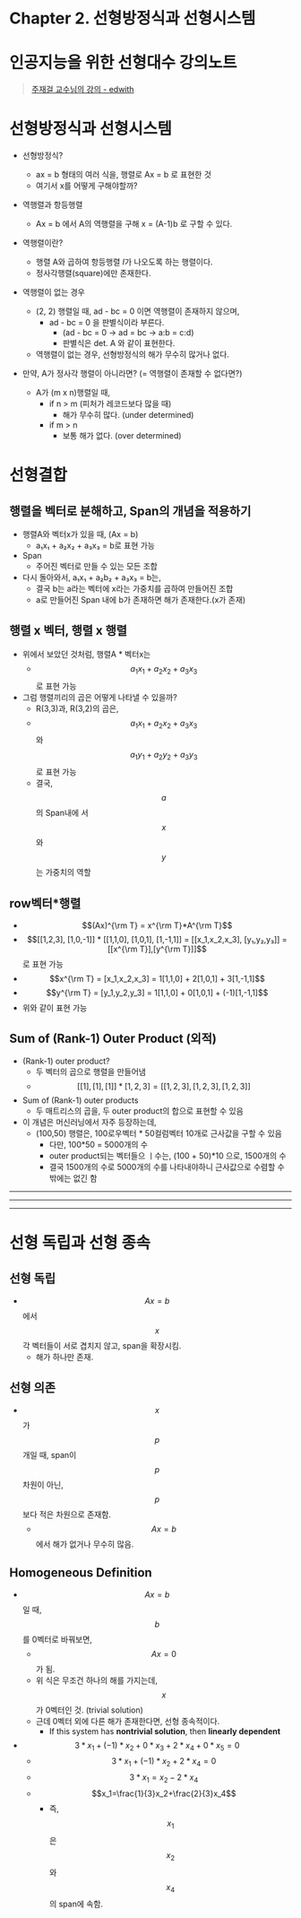 <script type="text/javascript" src="http://cdn.mathjax.org/mathjax/latest/MathJax.js?config=default"></script>

# Chapter 2. 선형방정식과 선형시스템

# 인공지능을 위한 선형대수 강의노트

> [주재걸 교수님의 강의 - edwith](https://www.edwith.org/linearalgebra4ai/joinLectures/14072)

# 선형방정식과 선형시스템

- 선형방정식?
    - ax = b 형태의 여러 식을, 행렬로 Ax = b 로 표현한 것
    - 여기서 x를 어떻게 구해야할까?

- 역행렬과 항등행렬
    - Ax = b 에서 A의 역행렬을 구해 x = (A-1)b 로 구할 수 있다.
- 역행렬이란?
    - 행렬 A와 곱하여 항등행렬 *I*가 나오도록 하는 행렬이다.
    - 정사각행렬(square)에만 존재한다.
- 역행렬이 없는 경우
    - (2, 2) 행렬일 때, ad - bc = 0 이면 역행렬이 존재하지 않으며,
        - ad - bc = 0 을 판별식이라 부른다.
            - (ad - bc = 0 → ad = bc → a:b = c:d)
            - 판별식은 det. A 와 같이 표현한다.
    - 역행렬이 없는 경우, 선형방정식의 해가 무수히 많거나 없다.
- 만약, A가 정사각 행렬이 아니라면? (= 역행렬이 존재할 수 없다면?)
    - A가 (m x n)행렬일 때,
        - if n > m (피처가 레코드보다 많을 때)
            - 해가 무수히 많다. (under determined)
        - if m > n
            - 보통 해가 없다. (over determined)

# 선형결합

## 행렬을 벡터로 분해하고, Span의 개념을 적용하기

- 행렬A와 벡터x가 있을 때,  (Ax = b)
    - a₁x₁ + a₂x₂ + a₃x₃ = b로 표현 가능
- Span
    - 주어진 벡터로 만들 수 있는 모든 조합
- 다시 돌아와서, a₁x₁ + a₂b₂ + a₃x₃ = b는,
    - 결국 b는 a라는 벡터에 x라는 가중치를 곱하여 만들어진 조합
    - a로 만들어진 Span 내에 b가 존재하면 해가 존재한다.(x가 존재)

## 행렬 x 벡터, 행렬 x 행렬

- 위에서 보았던 것처럼, 행렬A * 벡터x는
    - $$a_1x_1 + a_2x_2 + a_3x_3$$로 표현 가능
- 그럼 행렬끼리의 곱은 어떻게 나타낼 수 있을까?
    - R(3,3)과, R(3,2)의 곱은,
    - $$a_1x_1 + a_2x_2 + a_3x_3$$와 $$a_1y_1 + a_2y_2 + a_3y_3$$로 표현 가능
    - 결국, $$a$$의 Span내에 서 $$x$$와 $$y$$는 가중치의 역할

## row벡터*행렬

- $$(Ax)^{\rm T} = x^{\rm T}*A^{\rm T}$$
- $$[[1,2,3], [1,0,-1]] * [[1,1,0], [1,0,1], [1,-1,1]] = [[x_1,x_2,x_3], [y₁,y₂,y₃]] = [[x^{\rm T}],[y^{\rm T}]]$$로 표현 가능
- $$x^{\rm T} = [x_1,x_2,x_3] = 1[1,1,0] + 2[1,0,1] + 3[1,-1,1]$$
- $$y^{\rm T} = [y_1,y_2,y_3] = 1[1,1,0] + 0[1,0,1] + (-1)[1,-1,1]$$
- 위와 같이 표현 가능

## Sum of (Rank-1) Outer Product (외적)

- (Rank-1) outer product?
    - 두 벡터의 곱으로 행렬을 만들어냄
    - $$[[1], [1], [1]] * [1,2,3] = [[1,2,3], [1,2,3], [1,2,3]]$$
- Sum of (Rank-1) outer products
    - 두 매트리스의 곱을, 두 outer product의 합으로 표현할 수 있음
- 이 개념은 머신러닝에서 자주 등장하는데,
    - (100,50) 행렬은, 100로우벡터 * 50컬럼벡터 10개로 근사값을 구할 수 있음
        - 다만, 100*50 = 5000개의 수
        - outer product되는 벡터들으 ㅣ수는, (100 + 50)*10 으로, 1500개의 수
        - 결국 1500개의 수로 5000개의 수를 나타내야하니 근사값으로 수렴할 수 밖에는 없긴 함

---

---

---

# 선형 독립과 선형 종속

## 선형 독립

- $$Ax = b$$에서 $$x$$ 각 벡터들이 서로 겹치지 않고, span을 확장시킴.
    - 해가 하나만 존재.

## 선형 의존

- $$x$$가 $$p$$개일 때, span이 $$p$$차원이 아닌, $$p$$보다 적은 차원으로 존재함.
    - $$Ax = b$$에서 해가 없거나 무수히 많음.

## Homogeneous Definition

- $$Ax = b$$일 때, $$b$$를 0벡터로 바꿔보면,
    - $$Ax = 0$$가 됨.
    - 위 식은 무조건 하나의 해를 가지는데, $$x$$가 0벡터인 것. (trivial solution)
    - 근데 0벡터 외에 다른 해가 존재한다면, 선형 종속적이다.
        - If this system has **nontrivial solution**, then **linearly dependent**
- $$3*x_1 + (-1)*x_2 + 0*x_3+2*x_4+0*x_5=0$$
    - $$3*x_1 + (-1)*x_2+2*x_4=0$$
    - $$3*x_1 = x_2-2*x_4$$
    - $$x_1=\frac{1}{3}x_2+\frac{2}{3}x_4$$
        - 즉, $$x_1$$은 $$x_2$$와 $$x_4$$의 span에 속함.
